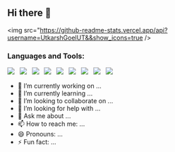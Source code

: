 ## Hi there 👋

<img src="https://github-readme-stats.vercel.app/api?username=UtkarshGoelUT&&show_icons=true />

### Languages and Tools:
<img src="https://img.icons8.com/color/48/000000/c-plus-plus-logo.png"/> &nbsp; <img src="https://img.icons8.com/color/48/000000/c-programming.png"/> &nbsp; <img src="https://img.icons8.com/color/48/000000/python.png"/> &nbsp; <img src="https://img.icons8.com/plasticine/48/000000/react.png"/> &nbsp; <img src="https://img.icons8.com/color/48/000000/html-5.png"/> &nbsp; <img src="https://img.icons8.com/color/48/000000/css3.png"/> &nbsp; <img src="https://img.icons8.com/color/48/000000/nodejs.png"/> &nbsp; <img src="https://img.icons8.com/color/48/000000/firebase.png"/> &nbsp; <img src="https://img.icons8.com/color/48/000000/mongodb.png"/>

- 🔭 I’m currently working on ...
- 🌱 I’m currently learning ...
- 👯 I’m looking to collaborate on ...
- 🤔 I’m looking for help with ...
- 💬 Ask me about ...
- 📫 How to reach me: ...
- 😄 Pronouns: ...
- ⚡ Fun fact: ...
